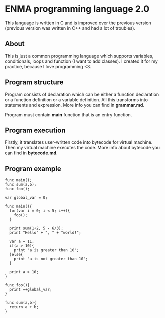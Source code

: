# ENMA programming language 2.0
This language is written in C and is improved over the previous version (previous version was written in C++ and had a lot of troubles).

## About
This is just a common programming language which supports variables, conditionals, loops and function (I want to add classes). I created it for my practice, because I love programming <3.

## Program structure
Program consists of declaration which can be either a function declaration or a function definition or a variable definition. All this transforms into statements and expression. More info you can find in **grammar.md**. 

Program must contain **main** function that is an entry function.

## Program execution
Firstly, it translates user-written code into bytecode for virtual machine. Then my virtual machine executes the code. More info about bytecode you can find in **bytecode.md**.

## Program example
```
func main();
func sum(a,b);
func foo();

var global_var = 0;

func main(){
  for(var i = 0; i < 5; i++){
    foo();
  }

  print sum(1+2, 5 - 6/3);
  print "Hello" + ", " + "world!";

  var a = 11;
  if(a > 10){
    print "a is greater than 10";
  }else{
    print "a is not greater than 10";
  }

  print a > 10;
}

func foo(){
  print ++global_var;
}

func sum(a,b){
  return a + b;
}
```
